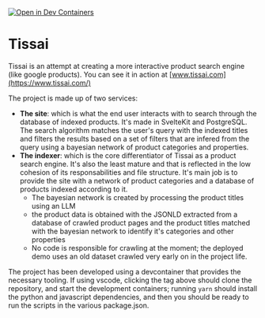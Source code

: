 [![Open in Dev Containers](https://img.shields.io/static/v1?label=Dev%20Container&message=Open&color=blue&logo=visualstudiocode)](https://vscode.dev/redirect?url=vscode://ms-vscode-remote.remote-containers/cloneInVolume?url=https://github.com/antsago/Tissai)

# Tissai

Tissai is an attempt at creating a more interactive product search engine (like google products). You can see it in action at [www.tissai.com](https://www.tissai.com/)

The project is made up of two services:

- **The site**: which is what the end user interacts with to search through the database of indexed products. It's made in SvelteKit and PostgreSQL. The search algorithm matches the user's query with the indexed titles and filters the results based on a set of filters that are infered from the query using a bayesian network of product categories and properties.
- **The indexer**: which is the core differentiator of Tissai as a product search engine. It's also the least mature and that is reflected in the low cohesion of its responsabilities and file structure. It's main job is to provide the site with a network of product categories and a database of products indexed according to it.
  - The bayesian network is created by processing the product titles using an LLM
  - the product data is obtained with the JSONLD extracted from a database of crawled product pages and the product titles matched with the bayesian network to identify it's categories and other properties
  - No code is responsible for crawling at the moment; the deployed demo uses an old dataset crawled very early on in the project life.

The project has been developed using a devcontainer that provides the necessary tooling. If using vscode, clicking the tag above should clone the repository, and start the development containers; running `yarn` should install the python and javascript dependencies, and then you should be ready to run the scripts in the various package.json.
